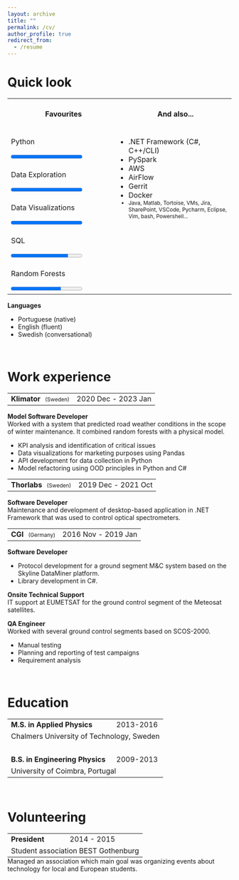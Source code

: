```yaml
---
layout: archive
title: ""
permalink: /cv/
author_profile: true
redirect_from:
  - /resume
---
```


Quick look
======

<table width="70%" style="border:none">
  <tr style="line-height:60px">
    <th>
      Favourites
    </th>
    <th>
      And also...<!-- -->
    </th>
  </tr>
  <tr>
    <td>
      <div class="progress-element">
        <p class="progress-label">
        Python</p>
        <div class="progress-container">
          <progress max="100" value="100"></progress>
        </div>
      </div>  
    </td>
        <td width="50%" rowspan="5" style="vertical-align:top;">
    <ul style="margin-left:-15px;">
      <li>.NET Framework (C#, C++/CLI)</li>
      <li>PySpark</li>
      <li>AWS</li>
      <li>AirFlow</li>
      <li>Gerrit</li>
      <li>Docker</li>
      <li style="font-size:0.75em">Java, Matlab, Tortoise, VMs, Jira, SharePoint, VSCode, Pycharm, Eclipse, Vim, bash, Powershell... </li>
    </ul>
    </td>
  </tr>
    <tr>
    <td>
      <div class="progress-element">
        <p class="progress-label">
        Data Exploration</p>
        <div class="progress-container">
          <progress max="100" value="100"></progress>
        </div>
      </div>
    </td>
  </tr>
  <tr>
    <td>
      <div class="progress-element">
        <p class="progress-label">
        Data Visualizations</p>
        <div class="progress-container">
          <progress max="100" value="100"></progress>
        </div>
      </div>
    </td>
  </tr>
  <tr>
    <td>
      <div class="progress-element">
        <p class="progress-label">
        SQL</p>
        <div class="progress-container">
          <progress max="100" value="80"></progress>
        </div>
      </div>
    </td>
  </tr>
  <tr>
    <td>
      <div class="progress-element">
        <p class="progress-label">
        Random Forests</p>
        <div class="progress-container">
          <progress max="100" value="70"></progress>
        </div>
      </div>
    </td>
  </tr>
</table>

<b>Languages</b>
* Portuguese (native)
* English (fluent)
* Swedish (conversational)

<!--
Python <br/> (Pandas, SciPy, Numpy)<progress value="75" max="100">75%</progress> <br/>
Data Analysis <progress value="75" max="100">75%</progress> <br/>
SQL  <progress value="75" max="100">75%</progress> <br/>
Python <progress value="75" max="100">75%</progress>  <br/>


<table width="50px;">
  <tr>
    <td width="260px">Python (Pandas, SciPy, Numpy)</td>
    <td><progress value="75" max="100">75%</progress> </td>
  </tr>
    <tr>
    <td>Data Analysis</td>
    <td><progress value="75" max="100">75%</progress></td>
  </tr> 
    <tr>
    <td>SQL</td>
    <td><progress value="75" max="100">75%</progress></td>
  </tr> 
    <tr>
    <td></td>
    <td></td>
  </tr> 
</table>

<table width="50px">
  <tr>
    <td width="130px">Python</td>
    <td><progress value="75" max="100">75%</progress> </td>
  </tr>
    <tr>
    <td>Data Analysis</td>
    <td><progress value="75" max="100">75%</progress></td>
  </tr> 
    <tr>
    <td>SQL</td>
    <td><progress value="75" max="100">75%</progress></td>
  </tr> 
    <tr>
    <td></td>
    <td></td>
  </tr> 
</table>
-->

<br/>


Work experience
======


<table>
  <tr>
    <td><b>Klimator</b> <span style="font-size:0.75em;font-style:none;">&ensp;(Sweden)</span></td>
    <td> <div class="job_duration">
    2020 Dec - 2023 Jan
          </div>
    </td>
  </tr> 
</table>

**Model Software Developer**  <!-- *1y 2m* -->  <br/>
Worked with a system that predicted road weather conditions in the scope of winter maintenance.
It combined random forests with a physical model.
* KPI analysis and identification of critical issues  
* Data visualizations for marketing purposes using Pandas 
* API development for data collection in Python
* Model refactoring using OOD principles in Python and C#


<table>
  <tr>
    <td><b>Thorlabs</b> <span style="font-size:0.75em;font-style:none;">&ensp;(Sweden)</span></td>
    <td> <div class="job_duration">
    2019 Dec - 2021 Oct
          </div>
    </td>
  </tr> 
</table>


**Software Developer**   <!-- *1y 10m* -->  <br/>
Maintenance and development of desktop-based application in .NET Framework that was used to control optical spectrometers.
<br/>


<table>
  <tr>
    <td><b>CGI</b>  <span style="font-size:0.75em;font-style:none;">&ensp;(Germany)</span></td>
    <td> <div class="job_duration">
    2016 Nov - 2019 Jan
          </div>
    </td>
  </tr> 
</table>


**Software Developer** 
* Protocol development for a ground segment M&C system based on the Skyline DataMiner platform. 
* Library development in C#.

**Onsite Technical Support**  <!--  *7m* -->  <br/>
IT support at EUMETSAT for the ground control segment of the Meteosat satellites.

**QA Engineer**  <!-- *1y 1m* -->  <br/> 
Worked with several ground control segments based on SCOS-2000.
* Manual testing 
* Planning and reporting of test campaigns
* Requirement analysis

 <br/>

Education
======

<table style="border-bottom:none;">
  <tr>
    <td><b>M.S. in Applied Physics</b></td>
    <td> <div class="job_duration">
    2013-2016
          </div>
    </td>
  </tr>
  <tr>
    <td colspan="2">Chalmers University of Technology, Sweden</td>
  </tr>
  <tr><td><br/></td></tr>
  <tr>
    <td><b>B.S. in Engineering Physics</b></td>
    <td> <div class="job_duration">
    2009-2013
          </div>
    </td>
  </tr>
  <tr>
    <td colspan="2">University of Coimbra, Portugal</td>
  </tr>
</table>


 <br/>

Volunteering
======
<table style="border-bottom:none;margin-bottom:0em;">
  <tr  style="padding:0em;">
    <td><b>President</b></td>
    <td> <div class="job_duration">
    2014 - 2015 </div>
    </td>
  </tr>
    <tr>
    <td colspan="2">Student association BEST Gothenburg</td>
  </tr>
</table>
Managed an association which main goal was organizing events about technology for local and European students.




